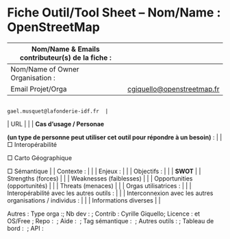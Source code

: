 Fiche Outil/Tool Sheet – Nom/Name : OpenStreetMap
=================================================

| Nom/Name & Emails contributeur(s) de la fiche :                               |                                |
|-------------------------------------------------------------------------------|--------------------------------|
| Nom/Name of Owner Organisation :                                              |                                |
| Email Projet/Orga                                                             | cgiquello@openstreetmap.fr     
                                                                                                                 
                                                                                 gael.musquet@lafonderie-idf.fr  |
| URL                                                                           |                                |
| **Cas d’usage / Personae**                                                    
                                                                                
 **(un type de personne peut utiliser cet outil pour répondre à un besoin)** :  |
| □ Interopérabilité                                                            
                                                                                
 □ Carto Géographique                                                           
                                                                                
 □ Sémantique                                                                   |
| Contexte :                                                                    |                                |
| Enjeux :                                                                      |                                |
| Objectifs :                                                                   |                                |
| **SWOT**                                                                      |
| Strengths (forces)                                                            |                                |
| Weaknesses (faiblesses)                                                       |                                |
| Opportunities (opportunités)                                                  |                                |
| Threats (menaces)                                                             |                                |
| Orgas utilisatrices :                                                         |                                |
| Interopérabilité avec les autres outils :                                     |                                |
| Interconnexion avec les autres organisations / individus :                    |                                |
| Informations diverses                                                         |                                |

Autres : Type orga :; Nb dev : ; Contrib : Cyrille Giquello; Licence : et OS/Free ; Repo :  ; Aide :  ; Tag sémantique :  ; Autres outils : ; Tableau de bord :  ; API :
